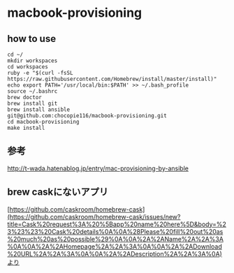 # macbook-provisioning

## how to use
```
cd ~/
mkdir workspaces
cd workspaces
ruby -e "$(curl -fsSL https://raw.githubusercontent.com/Homebrew/install/master/install)"
echo export PATH='/usr/local/bin:$PATH' >> ~/.bash_profile
source ~/.bashrc
brew doctor
brew install git
brew install ansible
git@github.com:chocopie116/macbook-provisioning.git
cd macbook-provisioning
make install
```
## 参考
http://t-wada.hatenablog.jp/entry/mac-provisioning-by-ansible


## brew caskにないアプリ

[https://github.com/caskroom/homebrew-cask](https://github.com/caskroom/homebrew-cask/issues/new?title=Cask%20request%3A%20%5Bapp%20name%20here%5D&body=%23%23%23%20Cask%20details%0A%0A%28Please%20fill%20out%20as%20much%20as%20possible%29%0A%0A%2A%2AName%2A%2A%3A%0A%0A%2A%2AHomepage%2A%2A%3A%0A%0A%2A%2ADownload%20URL%2A%2A%3A%0A%0A%2A%2ADescription%2A%2A%3A%0A)より


